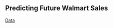 ## Predicting Future Walmart Sales

[Data](https://github.com/madelinebauer/WalmartSales/blob/34c22a9b4b2d3a3fa50ca75f41ddb2bc6866bb5a/Walmart_Store_sales.csv 'Data')


